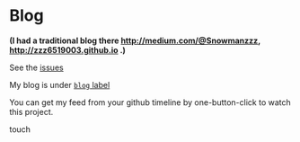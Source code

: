Blog
====

**(I had a traditional blog there http://medium.com/@Snowmanzzz, http://zzz6519003.github.io .)**

See the [issues](https://github.com/zzz6519003/blog/issues?state=open)

My blog is under [`blog` label](https://github.com/zzz6519003/blog/labels/blog)

You can get my feed from your github timeline by one-button-click to watch this project.

touch

